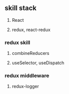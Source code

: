 ## skill stack

1. React

2. redux, react-redux

### redux skill

1. combineReducers

2. useSelector, useDispatch

### redux middleware

1. redux-logger